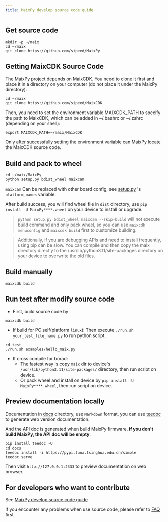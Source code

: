 ```yaml
---
title: MaixPy develop source code guide
---
```


## Get source code

```shell
mkdir -p ~/maix
cd ~/maix
git clone https://github.com/sipeed/MaixPy
```

## Getting MaixCDK Source Code

The MaixPy project depends on MaixCDK. You need to clone it first and place it in a directory on your computer (do not place it under the MaixPy directory).

```shell
cd ~/maix
git clone https://github.com/sipeed/MaixCDK
```

Then, you need to set the environment variable MAIXCDK_PATH to specify the path to MaixCDK, which can be added in ~/.bashrc or ~/.zshrc (depending on your shell):

```shell
export MAIXCDK_PATH=~/maix/MaixCDK
```

Only after successfully setting the environment variable can MaixPy locate the MaixCDK source code.


## Build and pack to wheel

```shell
cd ~/maix/MaixPy
python setup.py bdist_wheel maixcam
```

`maixcam` Can be replaced with other board config, see [setup.py]([./configs](https://github.com/sipeed/MaixPy/blob/main/setup.py)) 's `platform_names` variable.


After build success, you will find wheel file in `dist` directory, use `pip install -U MaixPy****.wheel` on your device to install or upgrade.

> `python setup.py bdist_wheel maixcam --skip-build` will not execute build command and only pack wheel, so you can use `maixcdk menuconfig` and `maixcdk build` first to customize building.

> Additionally, if you are debugging APIs and need to install frequently, using pip can be slow. You can compile and then copy the maix directory directly to the /usr/lib/python3.11/site-packages directory on your device to overwrite the old files.


## Build manually

```shell
maixcdk build
```

## Run test after modify source code

* First, build source code by
```shell
maixcdk build
```

* If build for PC self(platform `linux`):
Then execute `./run.sh your_test_file_name.py` to run python script.
```shell
cd test
./run.sh examples/hello_maix.py
```

* If cross compile for borad:
  * The fastest way is copy `maix` dir to device's `/usr/lib/python3.11/site-packages/` directory, then run script on device.
  * Or pack wheel and install on device by `pip install -U MaixPy****.wheel`, then run script on device.

## Preview documentation locally

Documentation in [docs](https://github.com/sipeed/MaixPy/tree/main/docs) directory, use `Markdown` format, you can use [teedoc](https://github.com/teedoc/teedoc) to generate web version documentation.

And the API doc is generated when build MaixPy firmware, **if you don't build MaixPy, the API doc will be empty**.

```shell
pip install teedoc -U
cd docs
teedoc install -i https://pypi.tuna.tsinghua.edu.cn/simple
teedoc serve
```

Then visit `http://127.0.0.1:2333` to preview documentation on web browser.


## For developers who want to contribute

See [MaixPy develop source code guide](./contribute.md)

If you encounter any problems when use source code, please refer to [FAQ](./faq.md) first.

